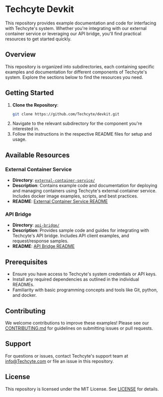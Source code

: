 # Techcyte Devkit

This repository provides example documentation and code for interfacing with Techcyte's system. Whether you're integrating with our external container service or leveraging our API bridge, you'll find practical resources to get started quickly.

## Overview

This repository is organized into subdirectories, each containing specific examples and documentation for different components of Techcyte's system. Explore the sections below to find the resources you need.

## Getting Started

1. **Clone the Repository**:
   ```bash
   git clone https://github.com/Techcyte/devkit.git
   ```
2. Navigate to the relevant subdirectory for the component you're interested in.
3. Follow the instructions in the respective README files for setup and usage.

## Available Resources

### External Container Service
- **Directory**: [`external-container-service/`](./external-container-service/)
- **Description**: Contains example code and documentation for deploying and managing containers using Techcyte's external container service. Includes docker image examples, scripts, and best practices.
- **README**: [External Container Service README](./external-container-service/README.md)

### API Bridge
- **Directory**: [`api-bridge/`](./api-bridge/)
- **Description**: Provides sample code and guides for integrating with Techcyte's API bridge. Includes API client examples, and request/response samples.
- **README**: [API Bridge README](./api-bridge/README.md)

## Prerequisites

- Ensure you have access to Techcyte's system credentials or API keys.
- Install any required dependencies as outlined in the individual READMEs.
- Familiarity with basic programming concepts and tools like Git, python, and docker.

## Contributing

We welcome contributions to improve these examples! Please see our [CONTRIBUTING.md](./CONTRIBUTING.md) for guidelines on submitting issues or pull requests.

## Support

For questions or issues, contact Techcyte's support team at [info@Techcyte.com](mailto:support@techcyte.com) or file an issue in this repository.

## License

This repository is licensed under the MIT License. See [LICENSE](./LICENSE) for details.
